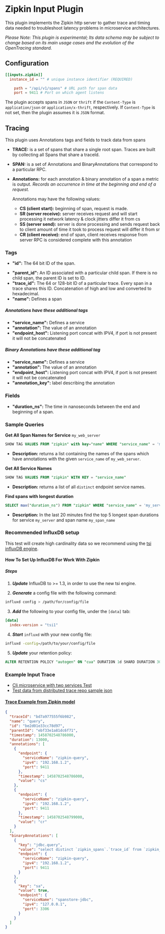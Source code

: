 # Zipkin Input Plugin

This plugin implements the Zipkin http server to gather trace and timing data needed to troubleshoot latency problems in microservice architectures.

*Please Note: This plugin is experimental; Its data schema may be subject to change
based on its main usage cases and the evolution of the OpenTracing standard.*

## Configuration

```toml
[[inputs.zipkin]]
  instance_id = "" # unique instance identifier (REQUIRED)

    path = "/api/v1/spans" # URL path for span data
    port = 9411 # Port on which agent listens
```

The plugin accepts spans in `JSON` or `thrift` if the `Content-Type` is `application/json` or `application/x-thrift`, respectively.
If `Content-Type` is not set, then the plugin assumes it is `JSON` format.

## Tracing

This plugin uses Annotations tags and fields to track data from spans

- __TRACE:__ is a set of spans that share a single root span.
Traces are built by collecting all Spans that share a traceId.

- __SPAN:__ is a set of Annotations and BinaryAnnotations that correspond to a particular RPC.

- __Annotations:__ for each annotation & binary annotation of a span a metric is output. *Records an occurrence in time at the beginning and end of a request.*

  Annotations may have the following values:

    - __CS (client start):__ beginning of span, request is made.
    - __SR (server receive):__ server receives request and will start processing it
      network latency & clock jitters differ it from cs
    - __SS (server send):__ server is done processing and sends request back to client
      amount of time it took to process request will differ it from sr
    - __CR (client receive):__ end of span, client receives response from server
      RPC is considered complete with this annotation

### Tags

* __"id":__               The 64 bit ID of the span.
- __"parent_id":__        An ID associated with a particular child span.  If there is no child span, the parent ID is set to ID.
- __"trace_id":__        The 64 or 128-bit ID of a particular trace. Every span in a trace shares this ID. Concatenation of high and low and converted to hexadecimal.
- __"name":__             Defines a span

##### Annotations have these additional tags

- __"service_name":__     Defines a service
- __"annotation":__       The value of an annotation
- __"endpoint_host":__    Listening port concat with IPV4, if port is not present it will not be concatenated

##### Binary Annotations have these additional tag

- __"service_name":__     Defines a service
- __"annotation":__       The value of an annotation
- __"endpoint_host":__    Listening port concat with IPV4, if port is not present it will not be concatenated
- __"annotation_key":__ label describing the annotation

### Fields

- __"duration_ns":__ The time in nanoseconds between the end and beginning of a span.

### Sample Queries

__Get All Span Names for Service__ `my_web_server`

```sql
SHOW TAG VALUES FROM "zipkin" with key="name" WHERE "service_name" = 'my_web_server'
```

- __Description:__  returns a list containing the names of the spans which have annotations with the given `service_name` of `my_web_server`.

__Get All Service Names__

```sql
SHOW TAG VALUES FROM "zipkin" WITH KEY = "service_name"
```

- __Description:__  returns a list of all `distinct` endpoint service names.

__Find spans with longest duration__

```sql
SELECT max("duration_ns") FROM "zipkin" WHERE "service_name" = 'my_service' AND "name" = 'my_span_name' AND time > now() - 20m GROUP BY "trace_id",time(30s) LIMIT 5
```

- __Description:__  In the last 20 minutes find the top 5 longest span durations for service `my_server` and span name `my_span_name`

### Recommended InfluxDB setup

This test will create high cardinality data so we recommend using the [tsi influxDB engine](https://www.influxdata.com/path-1-billion-time-series-influxdb-high-cardinality-indexing-ready-testing/).

#### How To Set Up InfluxDB For Work With Zipkin

##### Steps

  1. ___Update___ InfluxDB to >= 1.3, in order to use the new tsi engine.

  2. ___Generate___ a config file with the following command:

```sh
influxd config > /path/for/config/file
```

  3. ___Add___ the following to your config file, under the `[data]` tab:

```toml
[data]
  index-version = "tsi1"
```

  4. ___Start___ `influxd` with your new config file:

```sh
influxd -config=/path/to/your/config/file
```

  5. ___Update___ your retention policy:

```sql
ALTER RETENTION POLICY "autogen" ON "cua" DURATION 1d SHARD DURATION 30m
```

### Example Input Trace

- [Cli microservice with two services Test](https://github.com/openzipkin/zipkin-go-opentracing/tree/master/examples/cli_with_2_services)
- [Test data from distributed trace repo sample json](https://github.com/mattkanwisher/distributedtrace/blob/master/testclient/sample.json)

#### [Trace Example from Zipkin model](http://zipkin.io/pages/data_model.html)

```json
{
  "traceId": "bd7a977555f6b982",
  "name": "query",
  "id": "be2d01e33cc78d97",
  "parentId": "ebf33e1a81dc6f71",
  "timestamp": 1458702548786000,
  "duration": 13000,
  "annotations": [
    {
      "endpoint": {
        "serviceName": "zipkin-query",
        "ipv4": "192.168.1.2",
        "port": 9411
      },
      "timestamp": 1458702548786000,
      "value": "cs"
    },
    {
      "endpoint": {
        "serviceName": "zipkin-query",
        "ipv4": "192.168.1.2",
        "port": 9411
      },
      "timestamp": 1458702548799000,
      "value": "cr"
    }
  ],
  "binaryAnnotations": [
    {
      "key": "jdbc.query",
      "value": "select distinct `zipkin_spans`.`trace_id` from `zipkin_spans` join `zipkin_annotations` on (`zipkin_spans`.`trace_id` = `zipkin_annotations`.`trace_id` and `zipkin_spans`.`id` = `zipkin_annotations`.`span_id`) where (`zipkin_annotations`.`endpoint_service_name` = ? and `zipkin_spans`.`start_ts` between ? and ?) order by `zipkin_spans`.`start_ts` desc limit ?",
      "endpoint": {
        "serviceName": "zipkin-query",
        "ipv4": "192.168.1.2",
        "port": 9411
      }
    },
    {
      "key": "sa",
      "value": true,
      "endpoint": {
        "serviceName": "spanstore-jdbc",
        "ipv4": "127.0.0.1",
        "port": 3306
      }
    }
  ]
}
```
